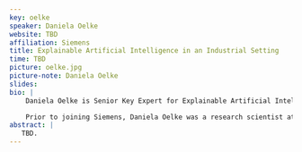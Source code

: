 ```yaml
---
key: oelke
speaker: Daniela Oelke
website: TBD
affiliation: Siemens
title: Explainable Artificial Intelligence in an Industrial Setting 
time: TBD
picture: oelke.jpg
picture-note: Daniela Oelke
slides: 
bio: |
    Daniela Oelke is Senior Key Expert for Explainable Artificial Intelligence and Visual Analytics at Siemens. She is passionate about helping others to discover what is possible with (visual) data analysis and how it can be used in data-driven innovation projects. At IEEE VIS she serves as a VisInPractice co-chair aiming at a higher visibility and attractiveness of IEEE VIS for practitioners and creating a space for practitioners and researchers to meet and share experiences, insights, and ideas in applying visualization and visual analytics to real-world use cases.

    Prior to joining Siemens, Daniela Oelke was a research scientist at the DIPF (the German Institute for International Educational Research) in Frankfurt, Germany and the University of Konstanz, Germany. She received her Ph.D. in Computer Science from the University of Konstanz where her research focus was on Visual Document Analysis.
abstract: |
   TBD. 
---
```

